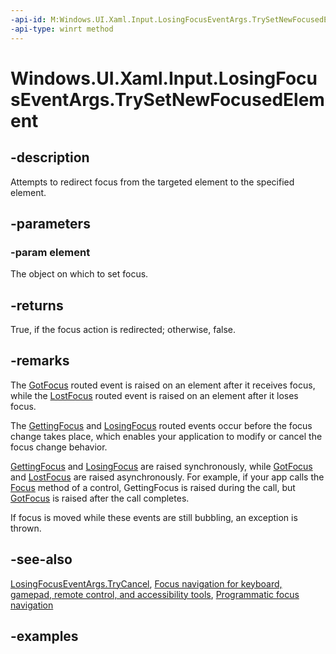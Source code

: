 ```yaml
---
-api-id: M:Windows.UI.Xaml.Input.LosingFocusEventArgs.TrySetNewFocusedElement(Windows.UI.Xaml.DependencyObject)
-api-type: winrt method
---
```


<!-- Method syntax.
public bool LosingFocusEventArgs.TrySetNewFocusedElement(DependencyObject element)
-->

# Windows.UI.Xaml.Input.LosingFocusEventArgs.TrySetNewFocusedElement

## -description
Attempts to redirect focus from the targeted element to the specified element.


## -parameters
### -param element
The object on which to set focus.

## -returns
True, if the focus action is redirected; otherwise, false.

## -remarks
The [GotFocus](../windows.ui.xaml/uielement_gotfocus.md) routed event is raised on an element after it receives focus, while the [LostFocus](../windows.ui.xaml/uielement_lostfocus.md) routed event is raised on an element after it loses focus. 

The [GettingFocus](../windows.ui.xaml/uielement_gettingfocus.md) and [LosingFocus](../windows.ui.xaml/uielement_losingfocus.md) routed events occur before the focus change takes place, which enables your application to modify or cancel the focus change behavior.   

[GettingFocus](../windows.ui.xaml/uielement_gettingfocus.md) and [LosingFocus](../windows.ui.xaml/uielement_losingfocus.md) are raised synchronously, while [GotFocus](../windows.ui.xaml/uielement_gotfocus.md) and [LostFocus](../windows.ui.xaml/uielement_lostfocus.md) are raised asynchronously. For example, if your app calls the [Focus](/uwp/api/Windows.UI.Xaml.Controls.Control#controls-and-focus) method of a control, GettingFocus is raised during the call, but [GotFocus](../windows.ui.xaml/uielement_gotfocus.md) is raised after the call completes. 

If focus is moved while these events are still bubbling, an exception is thrown.

## -see-also
[LosingFocusEventArgs.TryCancel](losingfocuseventargs_trycancel_50138317.md), [Focus navigation for keyboard, gamepad, remote control, and accessibility tools](/windows/uwp/design/input/focus-navigation), [Programmatic focus navigation](/windows/uwp/design/input/focus-navigation-programmatic)


## -examples

